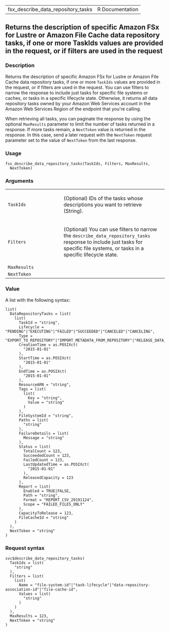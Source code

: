 <table style="width: 100%;">
<tbody>
<tr class="odd">
<td>fsx_describe_data_repository_tasks</td>
<td style="text-align: right;">R Documentation</td>
</tr>
</tbody>
</table>

## Returns the description of specific Amazon FSx for Lustre or Amazon File Cache data repository tasks, if one or more TaskIds values are provided in the request, or if filters are used in the request

### Description

Returns the description of specific Amazon FSx for Lustre or Amazon File
Cache data repository tasks, if one or more `TaskIds` values are
provided in the request, or if filters are used in the request. You can
use filters to narrow the response to include just tasks for specific
file systems or caches, or tasks in a specific lifecycle state.
Otherwise, it returns all data repository tasks owned by your Amazon Web
Services account in the Amazon Web Services Region of the endpoint that
you're calling.

When retrieving all tasks, you can paginate the response by using the
optional `MaxResults` parameter to limit the number of tasks returned in
a response. If more tasks remain, a `NextToken` value is returned in the
response. In this case, send a later request with the `NextToken`
request parameter set to the value of `NextToken` from the last
response.

### Usage

    fsx_describe_data_repository_tasks(TaskIds, Filters, MaxResults,
      NextToken)

### Arguments

<table>
<colgroup>
<col style="width: 35%" />
<col style="width: 65%" />
</colgroup>
<tbody>
<tr class="odd">
<td><code
id="fsx_describe_data_repository_tasks_:_TaskIds">TaskIds</code></td>
<td><p>(Optional) IDs of the tasks whose descriptions you want to
retrieve (String).</p></td>
</tr>
<tr class="even">
<td><code
id="fsx_describe_data_repository_tasks_:_Filters">Filters</code></td>
<td><p>(Optional) You can use filters to narrow the
<code>describe_data_repository_tasks</code> response to include just
tasks for specific file systems, or tasks in a specific lifecycle
state.</p></td>
</tr>
<tr class="odd">
<td><code
id="fsx_describe_data_repository_tasks_:_MaxResults">MaxResults</code></td>
<td></td>
</tr>
<tr class="even">
<td><code
id="fsx_describe_data_repository_tasks_:_NextToken">NextToken</code></td>
<td></td>
</tr>
</tbody>
</table>

### Value

A list with the following syntax:

    list(
      DataRepositoryTasks = list(
        list(
          TaskId = "string",
          Lifecycle = "PENDING"|"EXECUTING"|"FAILED"|"SUCCEEDED"|"CANCELED"|"CANCELING",
          Type = "EXPORT_TO_REPOSITORY"|"IMPORT_METADATA_FROM_REPOSITORY"|"RELEASE_DATA_FROM_FILESYSTEM"|"AUTO_RELEASE_DATA",
          CreationTime = as.POSIXct(
            "2015-01-01"
          ),
          StartTime = as.POSIXct(
            "2015-01-01"
          ),
          EndTime = as.POSIXct(
            "2015-01-01"
          ),
          ResourceARN = "string",
          Tags = list(
            list(
              Key = "string",
              Value = "string"
            )
          ),
          FileSystemId = "string",
          Paths = list(
            "string"
          ),
          FailureDetails = list(
            Message = "string"
          ),
          Status = list(
            TotalCount = 123,
            SucceededCount = 123,
            FailedCount = 123,
            LastUpdatedTime = as.POSIXct(
              "2015-01-01"
            ),
            ReleasedCapacity = 123
          ),
          Report = list(
            Enabled = TRUE|FALSE,
            Path = "string",
            Format = "REPORT_CSV_20191124",
            Scope = "FAILED_FILES_ONLY"
          ),
          CapacityToRelease = 123,
          FileCacheId = "string"
        )
      ),
      NextToken = "string"
    )

### Request syntax

    svc$describe_data_repository_tasks(
      TaskIds = list(
        "string"
      ),
      Filters = list(
        list(
          Name = "file-system-id"|"task-lifecycle"|"data-repository-association-id"|"file-cache-id",
          Values = list(
            "string"
          )
        )
      ),
      MaxResults = 123,
      NextToken = "string"
    )
